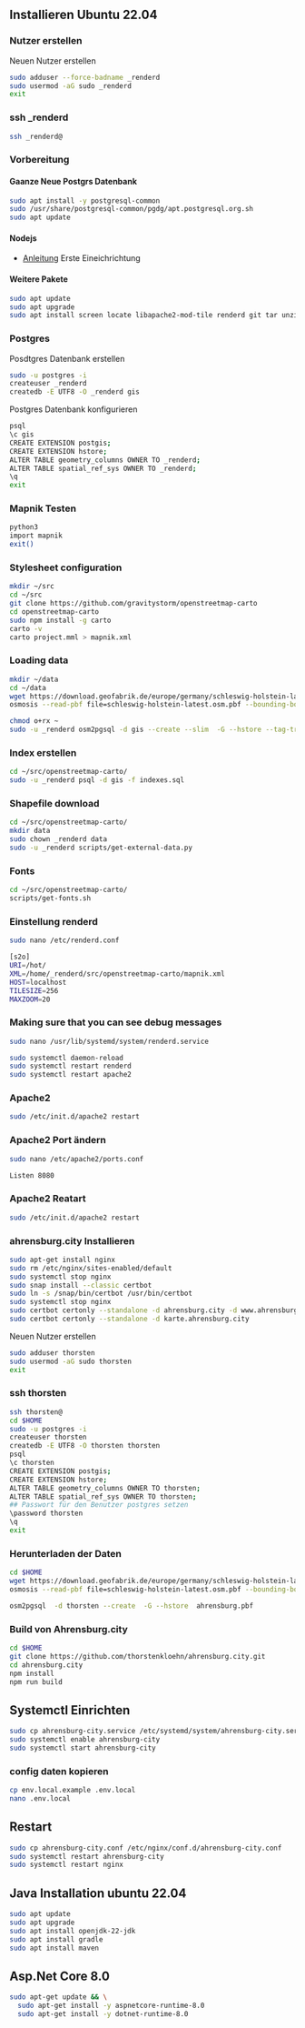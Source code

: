 ## Installieren Ubuntu 22.04
### Nutzer erstellen
Neuen Nutzer erstellen
```bash
sudo adduser --force-badname _renderd
sudo usermod -aG sudo _renderd
exit
```
### ssh _renderd
```bash
ssh _renderd@
```
### Vorbereitung
#### Gaanze Neue Postgrs Datenbank
```bash
sudo apt install -y postgresql-common
sudo /usr/share/postgresql-common/pgdg/apt.postgresql.org.sh
sudo apt update
```
#### Nodejs
* [Anleitung](https://github.com/nodesource/distributions) Erste Eineichrichtung
#### Weitere Pakete
```bash
sudo apt update
sudo apt upgrade
sudo apt install screen locate libapache2-mod-tile renderd git tar unzip wget bzip2 apache2 lua5.1 mapnik-utils python3-mapnik python3-psycopg2 python3-yaml gdal-bin fonts-noto-cjk fonts-noto-hinted fonts-noto-unhinted fonts-unifont fonts-hanazono postgresql postgresql-contrib postgis postgresql-16-postgis-3 postgresql-16-postgis-3-scripts osm2pgsql net-tools curl osmosis
```

### Postgres
Posdtgres Datenbank erstellen
```bash
sudo -u postgres -i
createuser _renderd
createdb -E UTF8 -O _renderd gis
```
Postgres Datenbank konfigurieren
```bash
psql
\c gis
CREATE EXTENSION postgis;
CREATE EXTENSION hstore;
ALTER TABLE geometry_columns OWNER TO _renderd;
ALTER TABLE spatial_ref_sys OWNER TO _renderd;
\q
exit
```
### Mapnik Testen
```bash
python3
import mapnik
exit()
```
### Stylesheet configuration
```bash
mkdir ~/src
cd ~/src
git clone https://github.com/gravitystorm/openstreetmap-carto
cd openstreetmap-carto
sudo npm install -g carto
carto -v
carto project.mml > mapnik.xml
```
### Loading data

```bash
mkdir ~/data
cd ~/data
wget https://download.geofabrik.de/europe/germany/schleswig-holstein-latest.osm.pbf
osmosis --read-pbf file=schleswig-holstein-latest.osm.pbf --bounding-box left=10.1141 right=10.3716 top=53.7136 bottom=53.6249 --write-pbf file=ahrensburg.pbf

chmod o+rx ~
sudo -u _renderd osm2pgsql -d gis --create --slim  -G --hstore --tag-transform-script ~/src/openstreetmap-carto/openstreetmap-carto.lua -C 2500 --number-processes 1 -S ~/src/openstreetmap-carto/openstreetmap-carto.style ~/data/ahrensburg.pbf
```
### Index erstellen
```bash
cd ~/src/openstreetmap-carto/
sudo -u _renderd psql -d gis -f indexes.sql
```
### Shapefile download
```bash
cd ~/src/openstreetmap-carto/
mkdir data
sudo chown _renderd data
sudo -u _renderd scripts/get-external-data.py
```
### Fonts
```bash
cd ~/src/openstreetmap-carto/
scripts/get-fonts.sh
```
### Einstellung renderd
```bash
sudo nano /etc/renderd.conf
```
```bash
[s2o]
URI=/hot/
XML=/home/_renderd/src/openstreetmap-carto/mapnik.xml
HOST=localhost
TILESIZE=256
MAXZOOM=20
```
### Making sure that you can see debug messages
```bash
sudo nano /usr/lib/systemd/system/renderd.service
```
```bash
sudo systemctl daemon-reload
sudo systemctl restart renderd
sudo systemctl restart apache2
```
### Apache2
```bash
sudo /etc/init.d/apache2 restart
```
### Apache2 Port ändern
```bash
sudo nano /etc/apache2/ports.conf
```
```bash
Listen 8080
```
### Apache2 Reatart
```bash
sudo /etc/init.d/apache2 restart
```
### ahrensburg.city Installieren
```bash
sudo apt-get install nginx
sudo rm /etc/nginx/sites-enabled/default
sudo systemctl stop nginx
sudo snap install --classic certbot
sudo ln -s /snap/bin/certbot /usr/bin/certbot
sudo systemctl stop nginx
sudo certbot certonly --standalone -d ahrensburg.city -d www.ahrensburg.city
sudo certbot certonly --standalone -d karte.ahrensburg.city
```
Neuen Nutzer erstellen
```bash
sudo adduser thorsten
sudo usermod -aG sudo thorsten
exit
```
### ssh thorsten
```bash
ssh thorsten@
cd $HOME
sudo -u postgres -i
createuser thorsten
createdb -E UTF8 -O thorsten thorsten
psql
\c thorsten
CREATE EXTENSION postgis;
CREATE EXTENSION hstore;
ALTER TABLE geometry_columns OWNER TO thorsten;
ALTER TABLE spatial_ref_sys OWNER TO thorsten;
## Passwort für den Benutzer postgres setzen
\password thorsten
\q
exit
```
### Herunterladen der Daten
```bash
cd $HOME
wget https://download.geofabrik.de/europe/germany/schleswig-holstein-latest.osm.pbf
osmosis --read-pbf file=schleswig-holstein-latest.osm.pbf --bounding-box left=10.1141 right=10.3716 top=53.7136 bottom=53.6249 --write-pbf file=ahrensburg.pbf

osm2pgsql  -d thorsten --create  -G --hstore  ahrensburg.pbf
```
### Build von Ahrensburg.city
```bash
cd $HOME
git clone https://github.com/thorstenkloehn/ahrensburg.city.git
cd ahrensburg.city
npm install
npm run build
```
## Systemctl Einrichten
```bash
sudo cp ahrensburg-city.service /etc/systemd/system/ahrensburg-city.service
sudo systemctl enable ahrensburg-city
sudo systemctl start ahrensburg-city
```
### config daten kopieren
```bash 
cp env.local.example .env.local
nano .env.local
```

## Restart
```bash
sudo cp ahrensburg-city.conf /etc/nginx/conf.d/ahrensburg-city.conf
sudo systemctl restart ahrensburg-city
sudo systemctl restart nginx
```
## Java Installation ubuntu 22.04
```bash
sudo apt update
sudo apt upgrade
sudo apt install openjdk-22-jdk
sudo apt install gradle
sudo apt install maven  
```
## Asp.Net Core 8.0
```bash
sudo apt-get update && \
  sudo apt-get install -y aspnetcore-runtime-8.0
  sudo apt-get install -y dotnet-runtime-8.0
```